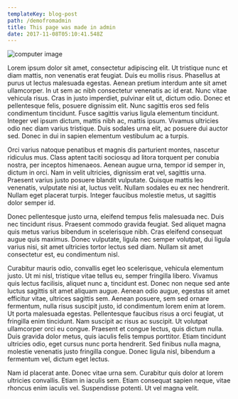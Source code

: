 ```yaml
---
templateKey: blog-post
path: /demofromadmin
title: This page was made in admin
date: 2017-11-08T05:10:41.548Z
---
```

![computer image](/img/tumblr_nilmmbd4qq1ssby0io1_540.gif)

Lorem ipsum dolor sit amet, consectetur adipiscing elit. Ut tristique nunc et diam mattis, non venenatis erat feugiat. Duis eu mollis risus. Phasellus at purus ut lectus malesuada egestas. Aenean pretium interdum ante sit amet ullamcorper. In ut sem ac nibh consectetur venenatis ac id erat. Nunc vitae vehicula risus. Cras in justo imperdiet, pulvinar elit ut, dictum odio. Donec et pellentesque felis, posuere dignissim elit. Nunc sagittis eros sed felis condimentum tincidunt. Fusce sagittis varius ligula elementum tincidunt. Integer vel ipsum dictum, mattis nibh ac, mattis ipsum. Vivamus ultricies odio nec diam varius tristique. Duis sodales urna elit, ac posuere dui auctor sed. Donec in dui in sapien elementum vestibulum ac a turpis.

Orci varius natoque penatibus et magnis dis parturient montes, nascetur ridiculus mus. Class aptent taciti sociosqu ad litora torquent per conubia nostra, per inceptos himenaeos. Aenean augue urna, tempor id semper in, dictum in orci. Nam in velit ultricies, dignissim erat vel, sagittis urna. Praesent varius justo posuere blandit vulputate. Quisque mattis leo venenatis, vulputate nisi at, luctus velit. Nullam sodales eu ex nec hendrerit. Nullam eget placerat turpis. Integer faucibus molestie metus, ut sagittis dolor semper id.

Donec pellentesque justo urna, eleifend tempus felis malesuada nec. Duis nec tincidunt risus. Praesent commodo gravida feugiat. Sed aliquet magna quis metus varius bibendum in scelerisque nibh. Cras eleifend consequat augue quis maximus. Donec vulputate, ligula nec semper volutpat, dui ligula varius nisi, sit amet ultricies tortor lectus sed diam. Nullam sit amet consectetur est, eu condimentum nisl.

Curabitur mauris odio, convallis eget leo scelerisque, vehicula elementum justo. Ut mi nisl, tristique vitae tellus eu, semper fringilla libero. Vivamus quis lectus facilisis, aliquet nunc a, tincidunt est. Donec non neque sed ante luctus sagittis sit amet aliquam augue. Aenean odio augue, egestas sit amet efficitur vitae, ultrices sagittis sem. Aenean posuere, sem sed ornare fermentum, nulla risus suscipit justo, id condimentum lorem enim at lorem. Ut porta malesuada egestas. Pellentesque faucibus risus a orci feugiat, ut fringilla enim tincidunt. Nam suscipit ac risus ac suscipit. Ut volutpat ullamcorper orci eu congue. Praesent et congue lectus, quis dictum nulla. Duis gravida dolor metus, quis iaculis felis tempus porttitor. Etiam tincidunt ultricies odio, eget cursus nunc porta hendrerit. Sed finibus nulla magna, molestie venenatis justo fringilla congue. Donec ligula nisl, bibendum a fermentum vel, dictum eget lectus.

Nam id placerat ante. Donec vitae urna sem. Curabitur quis dolor at lorem ultricies convallis. Etiam in iaculis sem. Etiam consequat sapien neque, vitae rhoncus enim iaculis vel. Suspendisse potenti. Ut vel magna velit.
